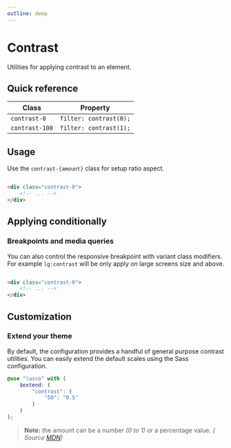 ```yaml
---
outline: deep
---
```


# Contrast

Utilities for applying contrast to an element.

## Quick reference

| Class          | Property               |
|----------------|------------------------|
| `contrast-0`   | `filter: contrast(0);` |
| `contrast-100` | `filter: contrast(1);` |

## Usage

Use the `contrast-{amount}` class for setup ratio aspect.

```html

<div class="contrast-0">
    <!-- ... -->
</div>
```

## Applying conditionally

### Breakpoints and media queries

You can also control the responsive breakpoint with variant class modifiers. For example `lg:contrast` will be only
apply on large screens size and above.

```html

<div class="contrast-0">
    <!-- ... -->
</div>
```

## Customization

### Extend your theme

By default, the configuration provides a handful of general purpose contrast utilities. You can easily extend the
default scales using the Sass configuration.

```scss
@use "lasco" with (
    $extend: (
        "contrast": (
            "50": "0.5"
        )
    )
);
```

> **Note:** the amount can be a number _(0 to 1)_ or a percentage value. _(
Source [MDN](https://developer.mozilla.org/en-US/docs/Web/CSS/filter-function/contrast()#exemples))_
